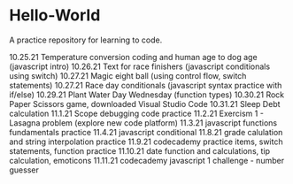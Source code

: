# Hello-World
A practice repository for learning to code.

10.25.21  Temperature conversion coding and human age to dog age (javascript intro)
10.26.21  Text for race finishers (javascript conditionals using switch)
10.27.21  Magic eight ball (using control flow, switch statements)
10.27.21  Race day conditionals (javascript syntax practice with if/else) 
10.29.21  Plant Water Day Wednesday (function types)
10.30.21  Rock Paper Scissors game, downloaded Visual Studio Code
10.31.21  Sleep Debt calculation
11.1.21  Scope debugging code practice
11.2.21  Exercism 1 - Lasagna problem (explore new code platform)
11.3.21  javascript functions fundamentals practice
11.4.21  javascript conditional
11.8.21  grade calulation and string interpolation practice
11.9.21  codecademy practice items, switch statements, function practice
11.10.21 date function and calculations, tip calculation, emoticons
11.11.21  codecademy javascript 1 challenge - number guesser 